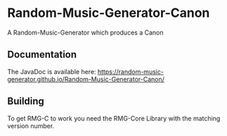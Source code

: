 # Random-Music-Generator-Canon
A Random-Music-Generator which produces a Canon

## Documentation
The JavaDoc is available here: https://random-music-generator.github.io/Random-Music-Generator-Canon/

## Building
To get RMG-C to work you need the RMG-Core Library with the matching version number.
